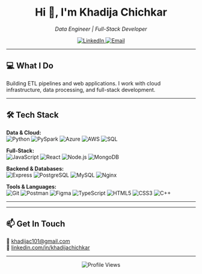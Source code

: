 <h1 align="center">Hi 👋, I'm Khadija Chichkar</h1>

<p align="center">
  <em>Data Engineer | Full-Stack Developer</em>
</p>

<p align="center">
  <a href="https://linkedin.com/in/khadijachichkar" target="_blank">
    <img src="https://img.shields.io/badge/LinkedIn-0077B5?style=for-the-badge&logo=linkedin&logoColor=white" alt="LinkedIn"/>
  </a>
  <a href="mailto:khadijac101@gmail.com">
    <img src="https://img.shields.io/badge/Gmail-D14836?style=for-the-badge&logo=gmail&logoColor=white" alt="Email"/>
  </a>
</p>

---

## 💻 What I Do

Building ETL pipelines and web applications. I work with cloud infrastructure, data processing, and full-stack development.


---

## 🛠️ Tech Stack

**Data & Cloud:**  
![Python](https://img.shields.io/badge/Python-3776AB?style=flat-square&logo=python&logoColor=white)
![PySpark](https://img.shields.io/badge/Apache_Spark-E25A1C?style=flat-square&logo=apache-spark&logoColor=white)
![Azure](https://img.shields.io/badge/Microsoft_Azure-0089D6?style=flat-square&logo=microsoft-azure&logoColor=white)
![AWS](https://img.shields.io/badge/AWS-232F3E?style=flat-square&logo=amazon-aws&logoColor=white)
![SQL](https://img.shields.io/badge/SQL-4479A1?style=flat-square&logo=postgresql&logoColor=white)

**Full-Stack:**  
![JavaScript](https://img.shields.io/badge/JavaScript-F7DF1E?style=flat-square&logo=javascript&logoColor=black)
![React](https://img.shields.io/badge/React-20232A?style=flat-square&logo=react&logoColor=61DAFB)
![Node.js](https://img.shields.io/badge/Node.js-43853D?style=flat-square&logo=node.js&logoColor=white)
![MongoDB](https://img.shields.io/badge/MongoDB-4EA94B?style=flat-square&logo=mongodb&logoColor=white)

**Backend & Databases:**  
![Express](https://img.shields.io/badge/Express-404D59?style=flat-square&logo=express&logoColor=white)
![PostgreSQL](https://img.shields.io/badge/PostgreSQL-316192?style=flat-square&logo=postgresql&logoColor=white)
![MySQL](https://img.shields.io/badge/MySQL-00758F?style=flat-square&logo=mysql&logoColor=white)
![Nginx](https://img.shields.io/badge/Nginx-009639?style=flat-square&logo=nginx&logoColor=white)

**Tools & Languages:**  
![Git](https://img.shields.io/badge/Git-F05032?style=flat-square&logo=git&logoColor=white)
![Postman](https://img.shields.io/badge/Postman-FF6C37?style=flat-square&logo=postman&logoColor=white)
![Figma](https://img.shields.io/badge/Figma-F24E1E?style=flat-square&logo=figma&logoColor=white)
![TypeScript](https://img.shields.io/badge/TypeScript-3178C6?style=flat-square&logo=typescript&logoColor=white)
![HTML5](https://img.shields.io/badge/HTML5-E34F26?style=flat-square&logo=html5&logoColor=white)
![CSS3](https://img.shields.io/badge/CSS3-1572B6?style=flat-square&logo=css3&logoColor=white)
![C++](https://img.shields.io/badge/C++-00599C?style=flat-square&logo=c%2B%2B&logoColor=white)

---

---

## 📫 Get In Touch

📧 khadijac101@gmail.com  
💼 [linkedin.com/in/khadijachichkar](https://linkedin.com/in/khadijachichkar)

---

<p align="center">
  <img src="https://komarev.com/ghpvc/?username=khadija1205&label=Profile%20Views&color=0e75b6&style=flat" alt="Profile Views" />
</p>
